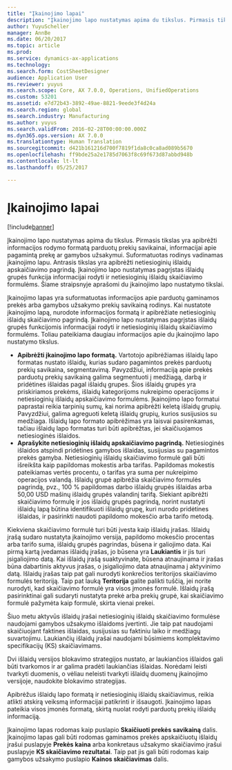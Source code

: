 ```yaml
---
title: "Įkainojimo lapai"
description: "Įkainojimo lapo nustatymas apima du tikslus. Pirmasis tikslas yra apibrėžti informacijos rodymo formatą parduotų prekių savikainai, informacijai apie pagamintą prekę ar gamybos užsakymui. Suformatuotas rodinys vadinamas įkainojimo lapu. Antrasis tikslas yra apibrėžti netiesioginių išlaidų apskaičiavimo pagrindą. Įkainojimo lapo nustatymas pagrįstas išlaidų grupės funkcija informacijai rodyti ir netiesioginių išlaidų skaičiavimo formulėms. Šiame straipsnyje aprašomi du įkainojimo lapo nustatymo tikslai."
author: YuyuScheller
manager: AnnBe
ms.date: 06/20/2017
ms.topic: article
ms.prod: 
ms.service: dynamics-ax-applications
ms.technology: 
ms.search.form: CostSheetDesigner
audience: Application User
ms.reviewer: yuyus
ms.search.scope: Core, AX 7.0.0, Operations, UnifiedOperations
ms.custom: 53201
ms.assetid: e7d72b43-3892-49ae-8821-9eede3f4d24a
ms.search.region: global
ms.search.industry: Manufacturing
ms.author: yuyus
ms.search.validFrom: 2016-02-28T00:00:00.000Z
ms.dyn365.ops.version: AX 7.0.0
ms.translationtype: Human Translation
ms.sourcegitcommit: d421b161216d700f7819f1da8c0ca8ad089b5670
ms.openlocfilehash: ff9bde25a2e1785d7063f8c69f673d87abbd948b
ms.contentlocale: lt-lt
ms.lasthandoff: 05/25/2017

---
```


# <a name="costing-sheets"></a>Įkainojimo lapai

[!include[banner](../includes/banner.md)]


Įkainojimo lapo nustatymas apima du tikslus. Pirmasis tikslas yra apibrėžti informacijos rodymo formatą parduotų prekių savikainai, informacijai apie pagamintą prekę ar gamybos užsakymui. Suformatuotas rodinys vadinamas įkainojimo lapu. Antrasis tikslas yra apibrėžti netiesioginių išlaidų apskaičiavimo pagrindą. Įkainojimo lapo nustatymas pagrįstas išlaidų grupės funkcija informacijai rodyti ir netiesioginių išlaidų skaičiavimo formulėms. Šiame straipsnyje aprašomi du įkainojimo lapo nustatymo tikslai. 

Įkainojimo lapas yra suformatuotas informacijos apie parduotų gaminamos prekės arba gamybos užsakymo prekių savikainą rodinys. Kai nustatote įkainojimo lapą, nurodote informacijos formatą ir apibrėžiate netiesioginių išlaidų skaičiavimo pagrindą. Įkainojimo lapo nustatymas pagrįstas išlaidų grupės funkcijomis informacijai rodyti ir netiesioginių išlaidų skaičiavimo formulėms. Toliau pateikiama daugiau informacijos apie du įkainojimo lapo nustatymo tikslus.
-   **Apibrėžti įkainojimo lapo formatą.** Vartotojo apibrėžiamas išlaidų lapo formatas nustato išlaidų, kurias sudaro pagamintos prekės parduotų prekių savikaina, segmentavimą. Pavyzdžiui, informaciją apie prekės parduotų prekių savikainą galima segmentuoti į medžiagą, darbą ir pridėtines išlaidas pagal išlaidų grupes. Šios išlaidų grupės yra priskiriamos prekėms, išlaidų kategorijoms nukreipimo operacijoms ir netiesioginių išlaidų apskaičiavimo formulėms. Įkainojimo lapo formatui paprastai reikia tarpinių sumų, kai norima apibrėžti keletą išlaidų grupių. Pavyzdžiui, galima agreguoti keletą išlaidų grupių, kurios susijusios su medžiaga. Išlaidų lapo formato apibrėžimas yra laisvai pasirenkamas, tačiau išlaidų lapo formatas turi būti apibrėžtas, jei skaičiuojamos netiesioginės išlaidos.
-   **Aprašykite netiesioginių išlaidų apskaičiavimo pagrindą.** Netiesioginės išlaidos atspindi pridėtines gamybos išlaidas, susijusias su pagamintos prekės gamyba. Netiesioginių išlaidų skaičiavimo formulė gali būti išreikšta kaip papildomas mokestis arba tarifas. Papildomas mokestis pateikiamas vertės procentu, o tarifas yra suma per nukreipimo operacijos valandą. Išlaidų grupė apibrėžia skaičiavimo formulės pagrindą, pvz., 100 % papildomas darbo išlaidų grupės išlaidas arba 50,00 USD mašinų išlaidų grupės valandinį tarifą. Siekiant apibrėžti skaičiavimo formulę ir jos išlaidų grupės pagrindą, norint nustatyti išlaidų lapą būtina identifikuoti išlaidų grupę, kuri nurodo pridėtines išlaidas, ir pasirinkti naudoti papildomo mokesčio arba tarifo metodą.

Kiekviena skaičiavimo formulė turi būti įvesta kaip išlaidų įrašas. Išlaidų įrašą sudaro nustatyta įkainojimo versija, papildomo mokesčio procentas arba tarifo suma, išlaidų grupės pagrindas, būsena ir galiojimo data. Kai pirmą kartą įvedamas išlaidų įrašas, jo būsena yra **Laukiantis** ir jis turi įsigaliojimo datą. Kai išlaidų įrašą suaktyvinate, būsena atnaujinama ir įrašas būna dabartinis aktyvus įrašas, o įsigaliojimo data atnaujinama į aktyvinimo datą. Išlaidų įrašas taip pat gali nurodyti konkrečios teritorijos skaičiavimo formulės teritoriją. Taip pat lauką **Teritorija** galite palikti tuščią, jei norite nurodyti, kad skaičiavimo formulė yra visos įmonės formulė. Išlaidų įrašą pasirinktinai gali sudaryti nustatyta prekė arba prekių grupė, kai skaičiavimo formulė pažymėta kaip formulė, skirta vienai prekei. 

Šiuo metu aktyvūs išlaidų įrašai netiesioginių išlaidų skaičiavimo formulėse naudojami gamybos užsakymo išlaidoms įvertinti. Jie taip pat naudojami skaičiuojant faktines išlaidas, susijusias su faktiniu laiko ir medžiagų suvartojimu. Laukiančių išlaidų įrašai naudojami būsimiems komplektavimo specifikacijų (KS) skaičiavimams. 

Dvi išlaidų versijos blokavimo strategijos nustato, ar laukiančios išlaidos gali būti tvarkomos ir ar galima pradėti laukiančias išlaidas. Norėdami leisti tvarkyti duomenis, o vėliau neleisti tvarkyti išlaidų duomenų įkainojimo versijoje, naudokite blokavimo strategijas. 

Apibrėžus išlaidų lapo formatą ir netiesioginių išlaidų skaičiavimus, reikia atlikti atskirą veiksmą informacijai patikrinti ir išsaugoti. Įkainojimo lapas pateikia visos įmonės formatą, skirtą nuolat rodyti parduotų prekių išlaidų informaciją. 

Įkainojimo lapas rodomas kaip puslapio **Skaičiuoti prekės savikainą** dalis. Įkainojimo lapas gali būti rodomas gaminamos prekės apskaičiuotų išlaidų įrašui puslapyje **Prekės kaina** arba konkretaus užsakymo skaičiavimo įrašui puslapyje **KS skaičiavimo rezultatai**. Taip pat jis gali būti rodomas kaip gamybos užsakymo puslapio **Kainos skaičiavimas** dalis.






